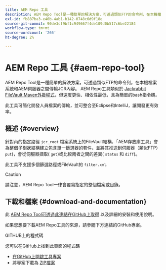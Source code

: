 ```yaml
---
title: AEM Repo 工具
description: AEM Repo Tool是一種簡單的解決方案，可透過類似FTP的命令列，在本機檔案系統和AEM伺服器之間傳輸JCR內容。
exl-id: fb887ba3-e40b-4ab1-b142-0748c6d9f18e
source-git-commit: 90de3cf9bf1c949667f4de109d0b517c6be22184
workflow-type: tm+mt
source-wordcount: '266'
ht-degree: 2%

---
```


# AEM Repo 工具 {#aem-repo-tool}

AEM Repo Tool是一種簡單的解決方案，可透過類似FTP的命令列，在本機檔案系統和AEM伺服器之間傳輸JCR內容。 AEM Repo工具類似於 [Jackrabbit FileVault Maven外掛程式](https://jackrabbit.apache.org/filevault-package-maven-plugin)，但速度更快、相依性最低，且為簡單的bash指令碼。

此工具可簡化開發人員檔案的傳輸，並可整合至Eclipse和IntelliJ，讓開發更有效率。

## 概述 {#overview}

針對內的指定路徑 `jcr_root` 檔案系統上的FileVault結構，「AEM存放庫工具」會為整個子樹狀結構建立包含單一篩選器的套件，並將其推送到伺服器（類似FTP） `put`)，會從伺服器擷取( `get`)或比較兩者之間的差異( `status` 和 `diff`)。

此工具不支援多個篩選路徑或FileVault的 `filter.xml`.

>[!CAUTION]
>
>請注意，AEM Repo Tool一律會覆寫指定的整個檔案或目錄。

## 下載和檔案 {#download-and-documentation}

此 [AEM Repo Tool可透過此連結在GitHub上取得](https://github.com/Adobe-Marketing-Cloud/tools/tree/master/repo) 以及詳細的安裝和使用說明。

如果您想要下載AEM Repo工具的來源，請參閱下方連結的GitHub專案。

GITHUB上的程式碼

您可以在GitHub上找到此頁面的程式碼

* [在GitHub上開啟工具專案](https://github.com/Adobe-Marketing-Cloud/tools)
* 將專案下載為 [ZIP檔案](https://github.com/Adobe-Marketing-Cloud/tools/archive/master.zip)
